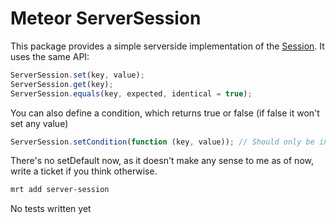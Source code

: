 Meteor ServerSession
=====================

This package provides a simple serverside implementation of the [Session](http://docs.meteor.com/#session). It uses the same API:

```javascript
ServerSession.set(key, value);
ServerSession.get(key);
ServerSession.equals(key, expected, identical = true);
```
You can also define a condition, which returns true or false (if false it won't set any value)
```javascript
ServerSession.setCondition(function (key, value)); // Should only be invoked on the server
```

There's no setDefault now, as it doesn't make any sense to me as of now, write a ticket if you think otherwise.

```sh
mrt add server-session
```

No tests written yet
